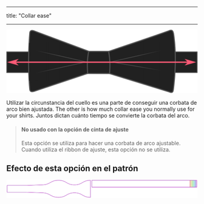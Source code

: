 - - -
title: "Collar ease"
- - -

![¿Cuánta facilidad usa para su cuello?](collarease.svg)

Utilizar la circunstancia del cuello es una parte de conseguir una corbata de arco bien ajustada. The other is how much collar ease you normally use for your shirts. Juntos dictan cuánto tiempo se convierte la corbata del arco.

> #### No usado con la opción de cinta de ajuste
> 
> Esta opción se utiliza para hacer una corbata de arco ajustable. Cuando utiliza el ribbon de ajuste, esta opción no se utiliza.

## Efecto de esta opción en el patrón

![Esta imagen muestra el efecto de esta opción superponiendo varias variantes que tienen un valor diferente para esta opción](benjamin_collarease_sample.svg "Efecto de esta opción en el patrón")
